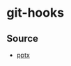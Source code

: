 # git-hooks

## Source

- [pptx](https://github.com/deju/talk/blob/master/4.git-hooks/git-hooks.pptx)
